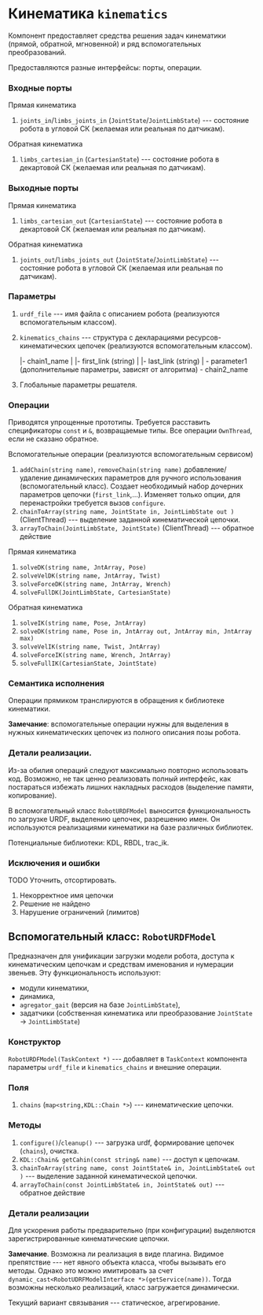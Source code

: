 Кинематика `kinematics`
=======================

Компонент предоставляет средства решения задач кинематики (прямой, обратной, мгновенной) 
и ряд вспомогательных преобразований.

Предоставляются разные интерфейсы: порты, операции.

### Входные порты

Прямая кинематика

1. `joints_in`/`limbs_joints_in` (`JointState`/`JointLimbState`) --- состояние робота в угловой СК (желаемая или реальная по датчикам).

Обратная кинематика

1. `limbs_cartesian_in` (`CartesianState`) --- состояние робота в декартовой СК (желаемая или реальная по датчикам).

### Выходные порты

Прямая кинематика

1. `limbs_cartesian_out` (`CartesianState`) --- состояние робота в декартовой СК (желаемая или реальная по датчикам).

Обратная кинематика

1. `joints_out`/`limbs_joints_out` (`JointState`/`JointLimbState`) --- состояние робота в угловой СК (желаемая или реальная по датчикам).


### Параметры

1. `urdf_file` --- имя файла с описанием робота (реализуются вспомогательным классом).
1. `kinematics_chains` --- структура с декларациями ресурсов-кинематических цепочек (реализуются вспомогательным классом).
  
      |- chain1_name
      |  |- first_link (string)
      |  |- last_link (string)
      |  \- parameter1 (дополнительные параметры, зависят от алгоритма)
      \- chain2_name

2. Глобальные параметры решателя.

### Операции

Приводятся упрощенные прототипы. Требуется расставить спецификаторы `const` и `&`, возвращаемые типы. 
Все операции `OwnThread`, если не сказано обратное.

Вспомогательные операции (реализуются вспомогательным сервисом)

1. `addChain(string name)`, `removeChain(string name)` добавление/удаление динамических параметров для ручного использования (вспомогательный класс). 
 Создает необходимый набор дочерних параметров цепочки (`first_link`,...). Изменяет только опции, для перенастройки требуется вызов `configure`.
1. `chainToArray(string name, JointState in, JointLimbState out )` (ClientThread)  --- выделение заданной кинематической цепочки.
1. `arrayToChain(JointLimbState, JointState)` (ClientThread)  --- обратное действие

Прямая кинематика

1. `solveDK(string name, JntArray, Pose)`
1. `solveVelDK(string name, JntArray, Twist)`
1. `solveForceDK(string name, JntArray, Wrench)`
1. `solveFullDK(JointLimbState, CartesianState)`

Обратная кинематика

1. `solveIK(string name, Pose, JntArray)`
1. `solveDK(string name, Pose in, JntArray out, JntArray min, JntArray max)`
1. `solveVelIK(string name, Twist, JntArray)`
1. `solveForceIK(string name, Wrench, JntArray)`
1. `solveFullIK(CartesianState, JointState)`

### Семантика исполнения

Операции прямиком транслируются в обращения к библиотеке кинематики.

**Замечание**: вспомогательные операции нужны для выделения в нужных кинематических цепочек из полного описания позы робота.

### Детали реализации.

Из-за обилия операций следуют максимально повторно использовать код. Возможно, не так ценно реализовать
полный интерфейс, как постараться избежать лишних накладных расходов (выделение памяти, копирование).

В вспомогательный класс `RobotURDFModel` выносится функциональность по загрузке URDF, выделению цепочек, разрешению имен. Он используются реализациями кинематики на базе различных библиотек.

Потенциальные библиотеки: KDL, RBDL, trac_ik.

### Исключения и ошибки

TODO Уточнить, отсортировать.

1. Некорректное имя цепочки
2. Решение не найдено
3. Нарушение ограничений (лимитов)

Вспомогательный класс: `RobotURDFModel`
-----------------

Предназначен для унификации загрузки модели робота, доступа к кинематическим цепочкам и средствам именования и нумерации звеньев. 
Эту функциональность используют: 

* модули кинематики, 
* динамика, 
* `agregator_gait` (версия на базе `JointLimbState`), 
* задатчики (собственная кинематика или преобразование `JointState` -> `JointLimbState`) 

### Конструктор

`RobotURDFModel(TaskContext *)` ---  добавляет в `TaskContext` компонента параметры `urdf_file` и `kinematics_chains` и внешние операции.

### Поля

1. `chains` (`map<string,KDL::Chain *>`) --- кинематические цепочки.

### Методы

1. `configure()`/`cleanup()` --- загрузка urdf, формирование цепочек (`chains`), очистка.
2. `KDL::Chain& getCahin(const string& name)`  --- доступ к цепочкам.
1. `chainToArray(string name, const JointState& in, JointLimbState& out )`  --- выделение заданной кинематической цепочки.
1. `arrayToChain(const JointLimbState& in, JointState& out)` --- обратное действие

### Детали реализации

Для ускорения работы предварительно (при конфигурации) выделяются зарегистрированные кинематические цепочки.

**Замечание**. Возможна ли реализация в виде плагина. Видимое препятствие --- нет явного объекта класса, чтобы вызывать его методы.
Однако это можно имитировать за счет `dynamic_cast<RobotUDRFModelInterface *>(getService(name))`. Тогда возможны несколько реализаций,
класс загружается динамически.

Текущий вариант связывания --- статическое, агрегирование.
